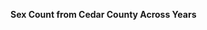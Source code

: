 
<span><span><p dir="auto"><strong>Sex Count from Cedar County Across Years</strong></p></span></span><canvas height="0" width="0" style="display: block; box-sizing: border-box; height: 0px; width: 0px;"></canvas>

